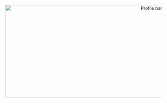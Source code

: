 <p align="center">
  <img src="https://github.com/deanmichael/deanmichael/blob/main/assets/banner.gif" alt="Profile banner" width="950" height="300"/>
</p>
